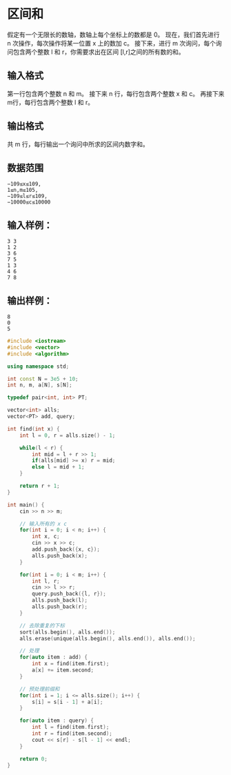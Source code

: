 # 区间和

假定有一个无限长的数轴，数轴上每个坐标上的数都是 0。
现在，我们首先进行 n 次操作，每次操作将某一位置 x 上的数加 c。
接下来，进行 m 次询问，每个询问包含两个整数 l 和 r，你需要求出在区间 [l,r]之间的所有数的和。

## 输入格式

第一行包含两个整数 n 和 m。
接下来 n 行，每行包含两个整数 x 和 c。
再接下来 m行，每行包含两个整数 l 和 r。

## 输出格式

共 m 行，每行输出一个询问中所求的区间内数字和。

## 数据范围

    −109≤x≤109,
    1≤n,m≤105,
    −109≤l≤r≤109,
    −10000≤c≤10000

## 输入样例：

    3 3
    1 2
    3 6
    7 5
    1 3
    4 6
    7 8

## 输出样例：

    8
    0
    5

```cpp
#include <iostream>
#include <vector>
#include <algorithm>

using namespace std;

int const N = 3e5 + 10;
int n, m, a[N], s[N];

typedef pair<int, int> PT;

vector<int> alls;
vector<PT> add, query;

int find(int x) {
    int l = 0, r = alls.size() - 1;

    while(l < r) {
        int mid = l + r >> 1;
        if(alls[mid] >= x) r = mid;
        else l = mid + 1;
    }

    return r + 1;
}

int main() {
    cin >> n >> m;

    // 输入所有的 x c
    for(int i = 0; i < n; i++) {
        int x, c;
        cin >> x >> c;
        add.push_back({x, c});
        alls.push_back(x);
    }

    for(int i = 0; i < m; i++) {
        int l, r;
        cin >> l >> r;
        query.push_back({l, r});
        alls.push_back(l);
        alls.push_back(r);
    }

    // 去除重复的下标
    sort(alls.begin(), alls.end());
    alls.erase(unique(alls.begin(), alls.end()), alls.end());

    // 处理
    for(auto item : add) {
        int x = find(item.first);
        a[x] += item.second;
    }

    // 预处理前缀和
    for(int i = 1; i <= alls.size(); i++) {
        s[i] = s[i - 1] + a[i];
    }

    for(auto item : query) {
        int l = find(item.first);
        int r = find(item.second);
        cout << s[r] - s[l - 1] << endl; 
    }

    return 0;
}
```
